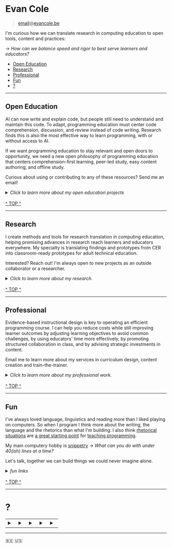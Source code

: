 # Evan Cole

> [email](mailto:email@evancole.be)@[evancole.be](https://evancole.be)

I'm curious how we can translate research in computing education to open tools, content and practices:

→ _How can we balance speed and rigor to best serve learners and educators?_

- [Open Education](#open-education)
- [Research](#research)
- [Professional](#professional)
- [Fun](#fun)
- [?](#?)

---

## Open Education

AI can now write and explain code, but people still need to understand and maintain this code. To adapt, programming education must center code comprehension, discussion, and review instead of code writing. Research finds this is also the most effective way to learn programming, with or without access to AI.

If we want programming education to stay relevant and open doors to opportunity, we need a new open philosophy of programming education that centers comprehension-first learning, peer-led study, easy content authoring, and offline study.

Curious about using or contributing to any of these resources? Send me an email!

<details> 
<summary><em>Click to learn more about my open education projects</em></summary>
<br>
<p><a target="_blank" href="https://github.com/DeNepo">De Nepo: Open Ed</a>: A collection of evidence-based resources &amp; tools for computing education. Some highlights:</p>
<ul>
<li><a target="_blank" href="https://denepo.js.org/study-lenses">Study Lenses</a> (<a target="_blank" href="https://study-lenses-demo.onrender.com/?--defaults">demo</a>, <a target="_blank" href="https://github.com/DeNepo/study-lenses">source</a>, <a target="_blank" href="https://github.com/yoshimalaise/Explorotron">spiritual successor</a>): A plugin-based learning environment for generating comprehension exercises from code. The following tutorials are designed for Study Lenses.</li>
<li><a target="_blank" href="https://github.com/DeNepo/welcome-to-js">Welcome to JS</a>: A practical introduction to programming focusing on program comprehension and communication skills.</li>
<li><a target="_blank" href="https://github.com/DeNepo/inside-js">Inside JS</a>: A deeper look inside JavaScript including expression-level debugging, unit testing, DOM I/O, and reverse-engineering.</li>
<li><a target="_blank" href="https://github.com/DeNepo/behavior-strategy-implementation">Behavior, Strategy, Implementation</a>: Explore and practice a wide variety of approaches for solving &amp; reviewing coding challenges.</li>
<li><a target="_blank" href="https://github.com/DeNepo/separation-of-concerns">Separation of Concerns</a>: Learn how to plan and collaborate on a software project with code-splitting and file/folder conventions based on the code&#39;s role in the program.</li>
</ul>
<p><a target="_blank" href="https://solve.mit.edu/challenges/2024-global-learning-challenge/solutions/86181">Software as a Second Language</a>: A new project to organize and package De Nepo materials for program comprehension, designed around four levels of time investment:</p>
<ol>
<li><strong>Quick Wins</strong>: Teaching or study techniques you can pick up in under an hour.</li>
<li><strong>Tools</strong>: Guides for adopting tools like Study Lenses that help understand any code you are working with.</li>
<li><strong>Content</strong>: Lesson plans, exercises, and references that can be incorporated into an existing curriculum.</li>
<li><strong>Curriculum</strong>: Guides &amp; resources for redesigning programming curricula around comprehension-first learning objectives.</li>
</ol>
<p><a target="_blank" href="https://github.com/in-tech-gration/">InTechgration</a>: I am helping them to adopt/adapt De Nepo materials, and giving Instructional design &amp; curriculum packaging advice for <a target="_blank" href="https://github.com/in-tech-gration/WDX-180">WDX-180</a></p>
<p><a target="_blank" href="https://github.com/blocks-to-text/top">Blocks to Text</a>: Thoughts about helping learners transition from blocks to text. Also an experiment in hosting essays+slides+demos in one GitHub organization.</p>
<p><a target="_blank" href="https://archive.fosdem.org/2019/schedule/event/js_teaching_tool/">JS for Open Computing Education</a>. A presentation from FOSDEM &#39;19 with some principles for designing realistically open computing education. The code is wonky, the ideas are solid.</p>
<ul>
<li><a target="_blank" href="https://evancole.be/fosdem-2019/index.html#/">slides</a>, <a target="_blank" href="https://github.com/colevandersWands/fosdem-2019">repo</a> (forked because I accidentally deleted mine 🤦)</li>
</ul>
<p><a target="_blank" href="https://github.com/lpmi-13/micromaterials-list">Micromaterials</a>: Open learning resources that are focused, free, give automated feedback, and (ideally) generate endless practice.</p>
<ul>
<li><a target="_blank" href="https://micromaterialsblog.wordpress.com/2024/03/25/devedops-dimensions/">DevEdOps Dimensions</a> by <a target="_blank" href="https://github.com/lpmi-13/">Adam</a></li>
<li><a target="_blank" href="https://archive.fosdem.org/2023/schedule/event/breaking_code_of_inclusion/">presented at FOSDEM &#39;23</a> by <a target="_blank" href="https://github.com/yoshimalaise/">Yoshi</a></li>
</ul>

</details>

<br />
<a href="#evan-cole">^ TOP ^</a>

---

## Research

I create methods and tools for research translation in computing education, helping promising advances in research reach learners and educators everywhere. My specialty is translating findings and prototypes from CER into classroom-ready prototypes for adult technical education.

Interested? Reach out! I'm always open to new projects as an outside collaborator or a researcher.

<details>
<summary><em>Click to learn more about my research.</em></summary>
<br>
<details> <summary> <a target="_blank" href="https://wise.vub.ac.be/sites/default/files/publications/SIGCSE_2023_0.pdf">Computing Education Research as a Translational Transdiscipline</a> + <a target="_blank" href="https://www.youtube.com/watch?v=L9HTo17Y5gw">video</a> </summary>

The field of Computing Education Research (CER) produces important insights into learning and notable interventions, yet due to the research/practice divide these do not have the desired impact on learners or practitioners. Even within CER, Computing Education (CE) learning theories have limited influence on learning designs due to the theory/design divide, which is unfortunate given that the goal of CER is to impact learners and broaden access to computation.

There is a lack of an overarching model defining CER as a unified field and providing a framework for discussion. While there is discussion around many of the core activities and practices in CER, we have yet to come across a holistic characterisation. We introduce a model of Translational Computing Education Research (TCER) that helps to understand and discuss CER as a field, bridge the divides and provide internal structure, while also making the field more approachable for interdisciplinary and non-academic collaborators. In our TCER model, theory and design are equally important but weighted differently depending on an activity’s position along the research/practice continuum.

In addition to the future exploration and exploitation of the presented TCER model, we propose further characterising CER as a field, applying the TCER model to understand past and contemporary CER, applying the model to address current challenges in CER, imagining what the field can become, as well as exploring the potential for translational research programmes to maximise the broader impact of computing education research.

</details>
<br/>

<details> <summary> <a target="_blank" href="https://wise.vub.ac.be/sites/default/files/publications/CSEDU2023.pdf">Codeschool in a Box: A Low-barrier Approach to Packaging Programming Curricula</a> </summary> 
  The tech industry is a fast-growing field, with many companies facing issues in finding skilled workers to fill
  their open vacancies. At the same time, many people have limited access to the quality education necessary to
  enter this job market. To address this issue, various small and often volunteer-run non-profit organisations have
  emerged to up-skill capable learners. However, these organisations face tight constraints and many challenges
  while trying to design and deliver high-quality education to their learners. In this position paper, we discuss
  some of these challenges and present a preliminary version of a curriculum packager addressing some of these
  issues. Our proposed solution, inspired by first-hand experience in these organisations as well as computing
  education research (CER), is based on a combination of micromaterials, study lenses and a companion mobile
  application. While our solution is designed for the specific context of small organisations providing vocational
  ICT training, it can also be applied to the broader domain of learning environments facing similar constraints.

- <a target="_blank" href="https://archive.fosdem.org/2023/schedule/event/breaking_code_of_inclusion/">King&#39;s Scroll</a>
- <a target="_blank" href="https://play.google.com/store/apps/details?id=be.ac.vub.wise.jsStudyBuddy">Mobile Companion App</a>

</details>
<br/>

<details> <summary> <a target="_blank" href="https://wise.vub.ac.be/publication/explorotron-ide-extension-guided-and-independent-code-exploration-and-learning">Explorotron: an IDE Extension for Guided and Independent Code Exploration and Learning</a> + <a target="_blank" href="https://www.youtube.com/watch?v=101yLSn-2lc">video</a> </summary>

We introduce the Explorotron Visual Studio Code extension for guided and independent code exploration and learning. Explorotron is a continuation of earlier work carried out to explore how we can enable small organisations with limited resources to provide pedagogically sound learning experiences in programming. We situate Explorotron in the field of Computing Education Research (CER) and envision it to initiate a discussion around different topics, including how to balance the optimisation between the researcher-student-teacher trifecta that is inherent in CER, how to ethically and responsibly use large language models (LLMs) in the independent learning and exploration by students, and how to define better learning sessions over coding content that students obtained on their own. We further reflect on the question raised by Begel and Ko whether technology should structure learning for learners or whether learners should be taught how to structure their own independent learning outside of the classroom.

- <a target="_blank" href="https://marketplace.visualstudio.com/items?itemName=YoshiMalaise.explorotron">VS Code Marketplace</a>
- <a target="_blank" href="https://github.com/yoshimalaise/Explorotron">Source</a>

</details>
<br/>

<details> <summary> <a target="_blank" href="https://dl.acm.org/doi/pdf/10.1145/3576123.3576129">Automated Questionnaires About Students’ JavaScript Programs: Towards Gauging Novice Programming Processes</a> + <a target="_blank" href="https://dl.acm.org/doi/pdf/10.1145/3576123.3576129">qlcjs libarary</a> </summary>

Students sometimes manage to produce functionally correct program code while having a fragile understanding of the related
learning goals. Such unproductive success could be intercepted
by an educator who asks questions that target the structure and
evaluation of the student’s program using the constructs and identifiers in the code. We provide a tool that automatically generates
multiple-choice questions of seven different types for this purpose.
We integrated these questions into a web-based program writing
exercises, which we also publish as a part of this work, and successfully used them on an introductory programming course. In our
pilot evaluation of the tool, we found that the students who answer
these questions repeatedly incorrectly are likely to drop out, have
more challenges while writing a program, and resort to tinkering
behavior.

</details>

<ul>
<li>by <a target="_blank" href="https://github.com/teemulehtinen">Teemu</a>, inspired by Study Lenses</li>
</ul>
<p>Sessions and Panels at the <a target="_blank" href="https://migrationsummit.org/events/">Migration Summit &#39;23</a></p>
<ul>
<li><a target="_blank" href="https://www.youtube.com/watch?v=K_xilH9m0eY&amp;list=PL6cp6kydiOXcS3y4_vumcYg6jJZQSHF8y&amp;index=51">Participatory Research‐Practise Partnerships</a></li>
<li><a target="_blank" href="https://www.youtube.com/watch?v=_xziRXR1g00">Panel on Research with Refugees and Displaced Populations</a></li>
</ul>
<p>And, <a target="_blank" href="https://evancole.be/notes">my notes</a></p>

</details>

<br />
<a href="#evan-cole">^ TOP ^</a>

---

## Professional

Evidence-based instructional design is key to operating an efficient programming course. I can help you reduce costs while still improving learner outcomes by adjusting learning objectives to avoid common challenges, by using educators' time more effectively, by promoting structured collaboration in class, and by advising strategic investments in content.

Email me to learn more about my services in curriculum design, content creation and train-the-trainer.

<details>
<summary><em>Click to learn more about my professional work.</em></summary>
<br>

<ul>
<li>Places where I have/am designed/ing instruction:<ul>
<li><a target="_blank" href="https://emergingtalent.mit.edu/">MIT Emerging Talent</a></li>
<li><a target="_blank" href="https://zakey.tech">Zakey Tech</a></li>
<li><a target="_blank" href="https://elewa.co.ke/home">Elewa</a></li>
<li><a target="_blank" href="https://moringaschool.com/">Moringa School</a></li>
<li><a target="_blank" href="https://intechgration.io/">InTechgration</a></li>
<li><a target="_blank" href="https://academy.tech/">Academy</a></li>
<li><a target="_blank" href="https://hyfbe.be/">HackYourFuture Belgium</a></li>
</ul>
</li>
<li>Before these, I ran my own classes for 3 years.</li>
<li>I volunteer for the <a target="_blank" href="https://migrationsummit.org/">Migration Summit</a></li>
<li>Obligatory <a target="_blank" href="https://be.linkedin.com/in/evan-cole">Linkedin</a> link</li>
</ul>

</details>

<br />
<a href="#evan-cole">^ TOP ^</a>

---

## Fun

I've always loved language, linguistics and reading more than I liked playing on computers. So when I program I think more about the writing, the language and the rhetorics than what I'm building. I also think <a target="_blank" href="https://evancole.be/notes/#/page/rhetorics-first%20curriculum%20design">rhetorical situations</a> are <a target="_blank" href="https://github.com/DeNepo/welcome-to-js/tree/main/1-what-is-programming">a great starting point</a> for <a target="_blank" href="https://github.com/DeNepo/class-repository/tree/main/guides#what-is-programming">teaching programming</a>.

My main computery hobby is <a target="_blank" href="https://evancole.be/snippetry/?danger=yes">snippetry</a> → _What can you do with under 40(ish) lines at a time?_

Let's talk, together we can build things we could never imagine alone.

<details>
<summary><em>fun links</em></summary>
<br>

<!-- prettier-ignore -->
<pre><code class="lang-js">alert(<span class="hljs-name">eval</span>(<span class="hljs-name">eval</span>((<span class="hljs-name">recurseval</span> = 'eval(<span class="hljs-name">prompt</span>(<span class="hljs-string">"yolo"</span>, recurseval) || recurseval)'))))<span class="hljs-comment">;</span>
</code></pre>
<p><a target="_blank" href="https://anguscroll.com/hemingway/">If Hemingway Wrote JavaScript</a> has influenced my programming life more than any other single source. <a target="_blank" href="https://www.oreilly.com/library/view/beautiful-javascript/9781449371142/ch03.html">How to Draw a Bunny</a> is in second place.</p>
<p>I recently discovered <a target="_blank" href="https://www.coem-lang.org/">coem-lang</a> and <a target="_blank" href="https://www.dwitter.net/u/etc.ole">Dwitter</a>.</p>

</details>

<br />
<a href="#evan-cole">^ TOP ^</a>

---

# ?

<table>
<tr>

<td>
<details><summary></summary>
<br />

<p>You may have heard this before:</p>
<ul>
<li><em>if all you have is a hammer, everything is a nail</em></li>
</ul>
<p>Now try this on for size:</p>
<ul>
<li><em>if everything is a nail, you&#39;ll always reach for your hammer</em></li>
</ul>
<p>Wait. How could you have a hammer if everything is a nail? And wouldn&#39;t you be a nail too‽</p>

</details>
</td>

<td>
<details><summary></summary>
<br />

<p>Many years ago this question captured me:</p>
<ul>
<li><em>What does it mean to be an expert in a discipline?</em></li>
</ul>
<p>I got stuck at &quot;discipline&quot;. It&#39;s not so hard to define existing disciplines, but how do you know when you&#39;re looking at a new one? or at a hidden discipline?</p>
<p>&quot;Discipline&quot; started to make sense when instead of looking for a single thing, I saw combinations of these two things:</p>
<ul>
<li>Questions</li>
<li>Ways to find answers for those questions</li>
</ul>
<p>I now think of disciplines as conventional combinations. Disciplines have a conventional type of question, and conventional methods for answering them.</p>
<p>So what does it mean to be an expert in a discipline? I think it means you&#39;ve developed the intuition to ask certain questions and are very good at certain methods for finding their answers. no more, no less.</p>

</details>
</td>

<td>
<details><summary></summary>
<br />

<p>Where do unexpected questions come from? And how can you find an answer to a question no one understands yet?</p>
<p>Conventional disciplines may have constrained themselves to asking questions for which they already now how to search answers.</p>
<p>But what if you reject known constraints and set new ones? You&#39;d have to ask unknown questions and find unexpected ways to answer them.</p>

</details>  
</td>

<td>
<details><summary></summary>
<br />

<ul>
<li><em>Alone, you can only ask the questions you can think of, and search for answers in ways you can think of.</em></li>
</ul>
<p>Try replacing &quot;question&quot; with &quot;problem&quot;, and &quot;answer&quot; with &quot;address&quot;:</p>
<ul>
<li><em>Alone, you can only find the problems you can think of, and address them in ways you can think of.</em></li>
</ul>
<p>Listening and empathy are the keys to finding problems you couldn&#39;t know exist. Collaborative design is the way to find answers you never expected were possible.</p>
<ul>
<li><em>Together, we can find the problems we didn&#39;t expect, and address them in ways we never never imagined.</em></li>
</ul>

</details>
</td>

<td>
<details><summary></summary>
<br />

<p>Here&#39;s the question I&#39;ve spent a few years trying to answer:</p>
<ul>
<li><em>How can we make the best ways of teaching programming the easiest?</em></li>
</ul>
<p>Rephrased as a problem:</p>
<ul>
<li><em>There are empirical best practices for teaching programming, but those are not common.</em></li>
</ul>
<p>Hold on. What does it even mean to teach programming? Maybe it means first teaching students to ask questions that can be answered with code.</p>
<p>I certainly haven&#39;t found the answer yet, but I do have lots of ideas. Let&#39;s compare <a target="_blank" href="https://evancole.be/notes" target="_blank">notes</a>.</p>

</details>  
</td>
  
</tr>

</table>

---

🇧🇪 🇺🇸
